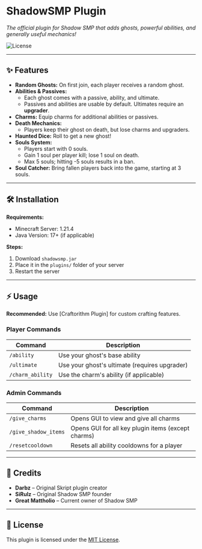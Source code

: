 # ShadowSMP Plugin
*The official plugin for Shadow SMP that adds ghosts, powerful abilities, and generally useful mechanics!*

![License](https://img.shields.io/badge/license-MIT-green)

---

## ✨ Features
- **Random Ghosts:** On first join, each player receives a random ghost.
- **Abilities & Passives:**  
  - Each ghost comes with a passive, ability, and ultimate.  
  - Passives and abilities are usable by default. Ultimates require an **upgrader**.
- **Charms:** Equip charms for additional abilities or passives.
- **Death Mechanics:**  
  - Players keep their ghost on death, but lose charms and upgraders.  
- **Haunted Dice:** Roll to get a new ghost!
- **Souls System:**  
  - Players start with 0 souls.  
  - Gain 1 soul per player kill; lose 1 soul on death.  
  - Max 5 souls; hitting -5 souls results in a ban.
- **Soul Catcher:** Bring fallen players back into the game, starting at 3 souls.

---

## 🛠️ Installation
**Requirements:**  
- Minecraft Server: 1.21.4  
- Java Version: 17+ (if applicable)

**Steps:**  
1. Download `shadowsmp.jar`  
2. Place it in the `plugins/` folder of your server  
3. Restart the server  

---

## ⚡ Usage
**Recommended:** Use [Craftorithm Plugin] for custom crafting features.  

### Player Commands
| Command | Description |
|---------|-------------|
| `/ability` | Use your ghost's base ability |
| `/ultimate` | Use your ghost's ultimate (requires upgrader) |
| `/charm_ability` | Use the charm's ability (if applicable) |

### Admin Commands
| Command | Description |
|---------|-------------|
| `/give_charms` | Opens GUI to view and give all charms |
| `/give_shadow_items` | Opens GUI for all key plugin items (except charms) |
| `/resetcooldown` | Resets all ability cooldowns for a player |

---

## 🙌 Credits
- **Darbz** – Original Skript plugin creator  
- **SiRulz** – Original Shadow SMP founder  
- **Great Mattholio** – Current owner of Shadow SMP  

---

## 📄 License
This plugin is licensed under the [MIT License](LICENSE).
